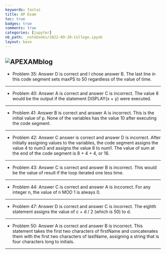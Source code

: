 ```yaml
---
keywords: fastai
title: AP Exam 
toc: true 
badges: true
comments: true
categories: [jupyter]
nb_path: _notebooks/2022-09-20-College.ipynb
layout: base
---
```


![APEXAMblog]({{site.baseurl}}/images/Tri1Final.png)
---
- Problem 35: Answer D is correct and I chose answer B. The last line in this code segment sets maxPS to 50 regardless of the value of time.
---
- Problem 40: Answer A is correct and answer C is incorrect. The value 8 would be the output if the statement DISPLAY(x + y) were executed.
---
- Problem 41: Answer B is correct and answer A is incorrect. This is the initial value of p. None of the variables has the value 10 after executing the code segment.
---
- Problem 42: Answer C answer is correct and answer D is incorrect. After initially assigning values to the variables, the code segment assigns the value 4 to num3 and assigns the value 8 to num1. The value of sum at the end of the code segment is 8 + 4 + 4, or 16.
---
- Problem 43: Answer C is correct and answer B is incorrect. This would be the value of result if the loop iterated one less time.
---
- Problem 44: Answer C is correct and answer A is inccorect. For any integer n, the value of n MOD 1 is always 0.
---
- Problem 47: Answer D is correct and answer C is incorrect. The eighth statement assigns the value of c + d / 2 (which is 50) to d.
---
- Problem 50: Answer A is correct and answer B is incorrect. This statement takes the first two characters of firstName and concatenates them with the first two characters of lastName, assigning a string that is four characters long to initials.
---